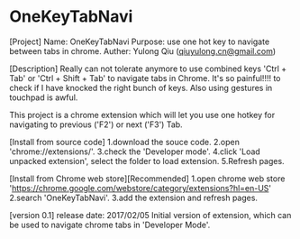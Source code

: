 # OneKeyTabNavi
[Project]
Name: OneKeyTabNavi
Purpose: use one hot key to navigate between tabs in chrome.
Auther: Yulong Qiu (qiuyulong.cn@gmail.com)


[Description]
Really can not tolerate anymore to use combined keys 'Ctrl + Tab' or 'Ctrl + Shift + Tab' to navigate tabs in Chrome. It's so painful!!!! to check if I have knocked the right bunch of keys. Also using gestures in touchpad is awful.

This project is a chrome extension which will let you use one hotkey for navigating to previous ('F2') or next ('F3') Tab.


[Install from source code]
1.download the souce code.
2.open 'chrome://extensions/'.
3.check the 'Developer mode'.
4.click 'Load unpacked extension', select the folder to load extension.
5.Refresh pages.

[Install from Chrome web store][Recommended]
1.open chrome web store 'https://chrome.google.com/webstore/category/extensions?hl=en-US'
2.search 'OneKeyTabNavi'.
3.add the extension and refresh pages.


[version 0.1]
release date: 2017/02/05
Initial version of extension, which can be used to navigate chrome tabs in 'Developer Mode'.
